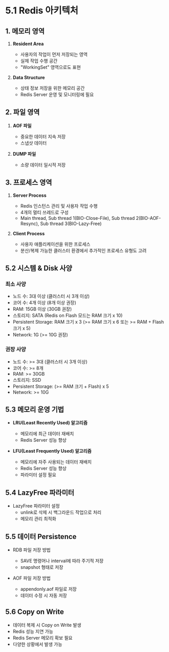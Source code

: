 # 5.1 Redis 아키텍처

## 1. 메모리 영역

1. **Resident Area**
   - 사용자의 작업이 먼저 저장되는 영역
   - 실제 작업 수행 공간
   - "WorkingSet" 영역으로도 표현

2. **Data Structure**
   - 상태 정보 저장을 위한 메모리 공간
   - Redis Server 운영 및 모니터링에 필요

## 2. 파일 영역

1. **AOF 파일**
   - 중요한 데이터 지속 저장
   - 스냅샷 데이터

2. **DUMP 파일**
   - 소량 데이터 일시적 저장

## 3. 프로세스 영역

1. **Server Process**
   - Redis 인스턴스 관리 및 사용자 작업 수행
   - 4개의 멀티 쓰레드로 구성
   - Main thread, Sub thread 1(BIO-Close-File), Sub thread 2(BIO-AOF-Resync), Sub thread 3(BIO-Lazy-Free)

2. **Client Process**
   - 사용자 애플리케이션을 위한 프로세스
   - 분산/복제 가능한 클러스터 환경에서 추가적인 프로세스 유형도 고려

## 5.2 시스템 & Disk 사양

### 최소 사양

- 노드 수: 3대 이상 (클러스터 시 3개 이상)
- 코어 수: 4개 이상 (8개 이상 권장)
- RAM: 15GB 이상 (30GB 권장)
- 스토리지: SATA (Redis on Flash 모드는 RAM 크기 x 10)
- Persistent Storage: RAM 크기 x 3 (>= RAM 크기 x 6 또는 >= RAM + Flash 크기 x 5)
- Network: 1G (>= 10G 권장)

### 권장 사양

- 노드 수: >= 3대 (클러스터 시 3개 이상)
- 코어 수: >= 8개
- RAM: >= 30GB
- 스토리지: SSD
- Persistent Storage: (>= RAM 크기 + Flash) x 5
- Network: >= 10G

## 5.3 메모리 운영 기법

- **LRU(Least Recently Used) 알고리즘**
  - 메모리에 최근 데이터 재배치
  - Redis Server 성능 향상

- **LFU(Least Frequently Used) 알고리즘**
  - 메모리에 자주 사용되는 데이터 재배치
  - Redis Server 성능 향상
  - 파라미터 설정 필요

## 5.4 LazyFree 파라미터

- LazyFree 파라미터 설정
  - unlink로 삭제 시 백그라운드 작업으로 처리
  - 메모리 관리 최적화

## 5.5 데이터 Persistence

- RDB 파일 저장 방법
  - SAVE 명령어나 interval에 따라 주기적 저장
  - snapshot 형태로 저장

- AOF 파일 저장 방법
  - appendonly.aof 파일로 저장
  - 데이터 수정 시 자동 저장

## 5.6 Copy on Write

- 데이터 복제 시 Copy on Write 발생
- Redis 성능 지연 가능
- Redis Server 메모리 확보 필요
- 다양한 상황에서 발생 가능
